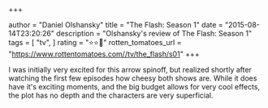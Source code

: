 +++

author = "Daniel Olshansky"
title = "The Flash: Season 1"
date = "2015-08-14T23:20:26"
description = "Olshansky's review of The Flash: Season 1"
tags = [
    "tv",
]
rating = "⭐⭐🌟"
rotten_tomatoes_url = "https://www.rottentomatoes.com//tv/the_flash/s01"
+++

I was initially very excited for this arrow spinoff, but realized shortly after watching the first few episodes how cheesy both shows are. While it does have it's exciting moments, and the big budget allows for very cool effects, the plot has no depth and the characters are very superficial.

